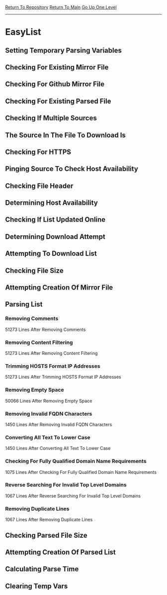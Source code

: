 [Return To Repository](https://github.com/deathbybandaid/piholeparser/)
[Return To Main](https://github.com/deathbybandaid/piholeparser/blob/master/RecentRunLogs/Mainlog.md)
[Go Up One Level](https://github.com/deathbybandaid/piholeparser/blob/master/RecentRunLogs/TopLevelScripts/30-Processing-External-Blacklists.md)
____________________________________
# EasyList
## Setting Temporary Parsing Variables
## Checking For Existing Mirror File
## Checking For Github Mirror File
## Checking For Existing Parsed File
## Checking If Multiple Sources
## The Source In The File To Download Is
## Checking For HTTPS
## Pinging Source To Check Host Availability
## Checking File Header
## Determining Host Availability
## Checking If List Updated Online
## Determining Download Attempt
## Attempting To Download List
## Checking File Size
## Attempting Creation Of Mirror File
## Parsing List
### Removing Comments
51273 Lines After Removing Comments
### Removing Content Filtering
51273 Lines After Removing Content Filtering
### Trimming HOSTS Format IP Addresses
51273 Lines After Trimming HOSTS Format IP Addresses
### Removing Empty Space
50066 Lines After Removing Empty Space
### Removing Invalid FQDN Characters
1450 Lines After Removing Invalid FQDN Characters
### Converting All Text To Lower Case
1450 Lines After Converting All Text To Lower Case
### Checking For Fully Qualified Domain Name Requirements
1075 Lines After Checking For Fully Qualified Domain Name Requirements
### Reverse Searching For Invalid Top Level Domains
1067 Lines After Reverse Searching For Invalid Top Level Domains
### Removing Duplicate Lines
1067 Lines After Removing Duplicate Lines
## Checking Parsed File Size
## Attempting Creation Of Parsed List
## Calculating Parse Time
## Clearing Temp Vars
